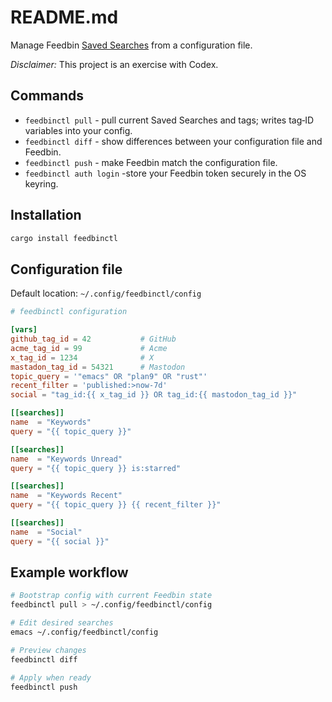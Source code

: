 # README.md

Manage Feedbin [Saved Searches](https://github.com/feedbin/feedbin-api/blob/master/content/saved-searches.md) from a configuration file.

*Disclaimer:* This project is an exercise with Codex.

## Commands

* `feedbinctl pull` - pull current Saved Searches and tags; writes tag‑ID variables into your config.
* `feedbinctl diff` - show differences between your configuration file and Feedbin.
* `feedbinctl push` - make Feedbin match the configuration file.
* `feedbinctl auth login` -store your Feedbin token securely in the OS keyring.

## Installation

```sh
cargo install feedbinctl
```

## Configuration file

Default location: `~/.config/feedbinctl/config`

```toml
# feedbinctl configuration

[vars]
github_tag_id = 42           # GitHub
acme_tag_id = 99             # Acme
x_tag_id = 1234              # X
mastadon_tag_id = 54321      # Mastodon
topic_query = '"emacs" OR "plan9" OR "rust"'
recent_filter = 'published:>now-7d'
social = "tag_id:{{ x_tag_id }} OR tag_id:{{ mastodon_tag_id }}"

[[searches]]
name  = "Keywords"
query = "{{ topic_query }}"

[[searches]]
name  = "Keywords Unread"
query = "{{ topic_query }} is:starred"

[[searches]]
name  = "Keywords Recent"
query = "{{ topic_query }} {{ recent_filter }}"

[[searches]]
name  = "Social"
query = "{{ social }}"
```

## Example workflow

```sh
# Bootstrap config with current Feedbin state
feedbinctl pull > ~/.config/feedbinctl/config

# Edit desired searches
emacs ~/.config/feedbinctl/config

# Preview changes
feedbinctl diff

# Apply when ready
feedbinctl push
```
